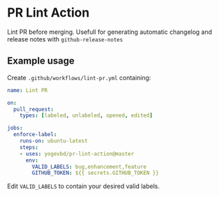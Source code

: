 # PR Lint Action

Lint PR before merging. Usefull for generating automatic changelog and release notes with `github-release-notes`

## Example usage
Create `.github/workflows/lint-pr.yml` containing:

```yml
name: Lint PR

on:
  pull_request:
    types: [labeled, unlabeled, opened, edited]

jobs:
  enforce-label:
    runs-on: ubuntu-latest
    steps:
    - uses: yogevbd/pr-lint-action@master
      env:
        VALID_LABELS: bug,enhancement,feature
        GITHUB_TOKEN: ${{ secrets.GITHUB_TOKEN }}
```

Edit `VALID_LABELS` to contain your desired valid labels.
